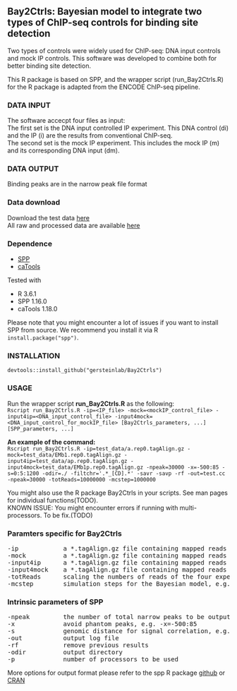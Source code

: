 ## Bay2Ctrls: Bayesian model to integrate two types of ChIP-seq controls for binding site detection
Two types of controls were widely used for ChIP-seq: DNA input controls and mock IP controls. This software was developed to combine both for better binding site detection.

This R package is based on SPP, and the wrapper script (run_Bay2Ctrls.R) for the R package is adapted from the ENCODE ChIP-seq pipeline. 

### DATA INPUT
The software accecpt four files as input:  
The first set is the DNA input controlled IP experiment. This DNA control (di) and the IP (i) are the results from conventional ChIP-seq.  
The second set is the mock IP experiment. This includes the mock IP (m) and its corresponding DNA input (dm).

### DATA OUTPUT
Binding peaks are in the narrow peak file format

### Data download
Download the test data [here](http://archive2.gersteinlab.org/proj/MockOrNot/Bay2Ctrls/test_data/)  
All raw and processed data are available [here](http://archive2.gersteinlab.org/proj/MockOrNot/Data/)

### Dependence
- [SPP](https://cran.r-project.org/web/packages/spp/index.html)
- [caTools](https://cran.r-project.org/web/packages/caTools/index.html)

Tested with
- R 3.6.1
- SPP 1.16.0
- caTools 1.18.0

Please note that you might encounter a lot of issues if you want to install SPP from source. We recommend you install it via R `install.package("spp")`.

### INSTALLATION
`devtools::install_github("gersteinlab/Bay2Ctrls")`

### USAGE
Run the wrapper script **run_Bay2Ctrls.R** as the following:  
`Rscript run_Bay2Ctrls.R -ip=<IP_file> -mock=<mockIP_control_file> -input4ip=<DNA_input_control_file> -input4mock=<DNA_input_control_for_mockIP_file> [Bay2Ctrls_parameters, ...] [SPP_parameters, ...]`

**An example of the command:**  
`Rscript run_Bay2Ctrls.R -ip=test_data/a.rep0.tagAlign.gz -mock=test_data/EMb1.rep0.tagAlign.gz -input4ip=test_data/ap.rep0.tagAlign.gz -input4mock=test_data/EMb1p.rep0.tagAlign.gz -npeak=30000 -x=-500:85 -s=0:5:1200 -odir=./ -filtchr='.*_[CD].*' -savr -savp -rf -out=test.cc -npeak=30000 -totReads=10000000 -mcstep=1000000`

You might also use the R package Bay2Ctrls in your scripts. See man pages for individual functions(TODO).  
KNOWN ISSUE: You might encounter errors if running with multi-processors. To be fix.(TODO)

### Paramters specific for Bay2Ctrls
<pre>
-ip            a *.tagAlign.gz file containing mapped reads from the IP experiment (i)  
-mock          a *.tagAlign.gz file containing mapped reads from the mock IP experiment (m)  
-input4ip      a *.tagAlign.gz file containing mapped reads from the DNA input control for the IP experiment (di)  
-input4mock    a *.tagAlign.gz file containing mapped reads from the DNA input control for the mock IP experiment (dm)  
-totReads      scaling the numbers of reads of the four experiments to the same level, e.g. -totReads=10000000
-mcstep        simulation steps for the Bayesian model, e.g. -mcstep=1000000
</pre>

### Intrinsic parameters of SPP
<pre>
-npeak         the number of total narrow peaks to be output, e.g. -npeak=30000  
-x             avoid phantom peaks, e.g. -x=-500:85  
-s             genomic distance for signal correlation, e.g. -s=0:5:1200  
-out           output log file  
-rf            remove previous results  
-odir          output directory  
-p             number of processors to be used
</pre>
More options for output format please refer to the spp R package [github](https://github.com/hms-dbmi/spp) or [CRAN](https://cran.r-project.org/web/packages/spp/index.html)
